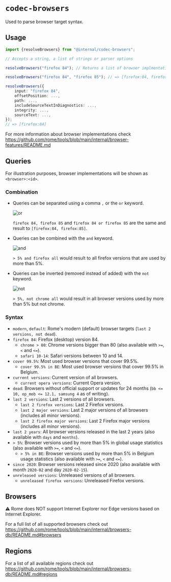 # `codec-browsers`

Used to parse browser target syntax.

## Usage

```ts
import {resolveBrowsers} from "@internal/codec-browsers";

// Accepts a string, a list of strings or parser options

resolveBrowsers("firefox 84"); // Returns a list of browser implmentations; => [firefox:84]

resolveBrowsers("firefox 84", "firefox 85"); // => [firefox:84, firefox:85]

resolveBrowsers({
	input: "firefox 84",
	offsetPosition: ...,
	path: ...,
	includeSourceTextInDiagnostics: ...,
	integrity: ...,
	sourceText: ...,
});
// => [firefox:84]
```

For more information about browser implementations check https://github.com/rome/tools/blob/main/internal/browser-features/README.md

## Queries

For illustration purposes, browser implementations will be shown as `<browser>:<id>`.

### Combination

* Queries can be separated using a comma `,` or the `or` keyword.

	![or](https://user-images.githubusercontent.com/33844379/109436937-8001a400-7a22-11eb-9f62-4b22ebc20f21.png)

	`firefox 84, firefox 85` and `firefox 84 or firefox 85` are the same and result to `[firefox:84, firefox:85]`.


* Queries can be combined with the `and` keyword.

	![and](https://user-images.githubusercontent.com/33844379/109436933-79732c80-7a22-11eb-9593-8f27607b0fa7.png)

	`> 5% and firefox all` would result to all firefox versions that are used by more than 5%.


* Queries can be inverted (removed instead of added) with the `not` keyword.

	![not](https://user-images.githubusercontent.com/33844379/109436925-737d4b80-7a22-11eb-88b9-4d5cbcd48556.png)

	`> 5%, not chrome all` would result in all browser versions used by more than 5% but not chrome.

### Syntax

* `modern`, `default`: Rome's modern (default) browser targets (`last 2 versions, not dead`).
* `firefox 84`: Firefox (desktop) version 84.
	* `chrome > 80`: Chrome versions bigger than 80 (also available with `>=`, `<` and `<=`).
	* `safari 10-14`: Safari versions between 10 and 14.
* `cover 99.5%`: Most used browser versions that cover 99.5%.
	* `cover 99.5% in BE`: Most used browser versions that cover 99.5% in Belgium.
* `current versions`: Current version of all browsers.
	* `current opera versions`: Current Opera version.
* `dead`: Browsers without official support or updates for 24 months (`bb <= 10, op_mob <= 12.1, samsung 4` as of writing).
* `last 2 versions`: Last 2 versions of all browsers.
	* `last 2 firefox versions`: Last 2 Firefox versions.
	* `last 2 major versions`: Last 2 major versions of all browsers (includes all minor versions).
	* `last 2 firefox major versions`: Last 2 Firefox major versions (includes all minor versions).
* `last 2 years`: All browser versions released in the last 2 years (also available with `days` and `months`).
* `> 5%`: Browser versions used by more than 5% in global usage statistics (also available with `>=`, `<` and `<=`).
	* `> 5% in BE`: Browser versions used by more than 5% in Belgium usage statistics (also available with `>=`, `<` and `<=`).
* `since 2020`: Browser versions released since 2020 (also available with month `2020-02` and day `2020-02-15`).
* `unreleased versions`: Unreleased versions of all browsers.
	* `unreleased firefox versions`: Unreleased Firefox versions.

## Browsers

⚠️ Rome does NOT support Internet Explorer nor Edge versions based on Internet Explorer.

For a full list of all supported browsers check out https://github.com/rome/tools/blob/main/internal/browsers-db/README.md#browsers

## Regions

For a list of all available regions check out https://github.com/rome/tools/blob/main/internal/browsers-db/README.md#regions

